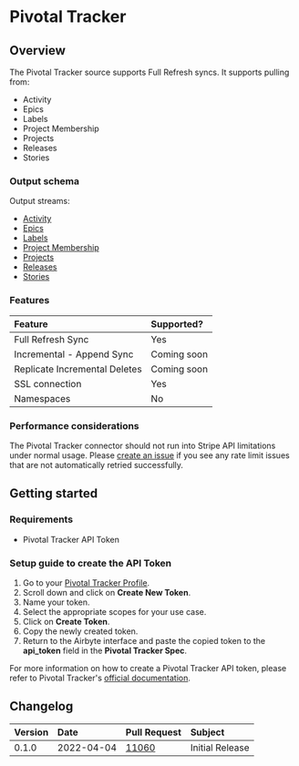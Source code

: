 # Pivotal Tracker

## Overview

The Pivotal Tracker source supports Full Refresh syncs. It supports pulling from:

- Activity
- Epics
- Labels
- Project Membership
- Projects
- Releases
- Stories

### Output schema

Output streams:

- [Activity](https://www.pivotaltracker.com/help/api/rest/v5#Activity)
- [Epics](https://www.pivotaltracker.com/help/api/rest/v5#Epics)
- [Labels](https://www.pivotaltracker.com/help/api/rest/v5#Labels)
- [Project Membership](https://www.pivotaltracker.com/help/api/rest/v5#Project_Memberships)
- [Projects](https://www.pivotaltracker.com/help/api/rest/v5#Projects)
- [Releases](https://www.pivotaltracker.com/help/api/rest/v5#Releases)
- [Stories](https://www.pivotaltracker.com/help/api/rest/v5#Stories)

### Features

| Feature                       | Supported?  |
| :---------------------------- | :---------- |
| Full Refresh Sync             | Yes         |
| Incremental - Append Sync     | Coming soon |
| Replicate Incremental Deletes | Coming soon |
| SSL connection                | Yes         |
| Namespaces                    | No          |

### Performance considerations

The Pivotal Tracker connector should not run into Stripe API limitations under normal usage. Please [create an issue](https://github.com/airbytehq/airbyte/issues) if you see any rate limit issues that are not automatically retried successfully.

## Getting started

### Requirements

- Pivotal Tracker API Token

### Setup guide to create the API Token

1. Go to your [Pivotal Tracker Profile](https://www.pivotaltracker.com/profile).
2. Scroll down and click on **Create New Token**.
3. Name your token.
4. Select the appropriate scopes for your use case.
5. Click on **Create Token**.
6. Copy the newly created token.
7. Return to the Airbyte interface and paste the copied token to the **api_token** field in the **Pivotal Tracker Spec**.

For more information on how to create a Pivotal Tracker API token, please refer to Pivotal Tracker's [official documentation](https://www.pivotaltracker.com/help/articles/api_token/).

## Changelog

| Version | Date       | Pull Request                                             | Subject         |
| :------ | :--------- | :------------------------------------------------------- | :-------------- |
| 0.1.0   | 2022-04-04 | [11060](https://github.com/airbytehq/airbyte/pull/11060) | Initial Release |